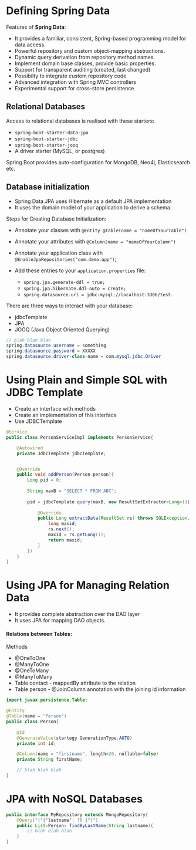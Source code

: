 # Defining Spring Data

Features of **Spring Data**: 

- It provides a familiar, consistent, Spring-based programming model for data access. 
- Powerful repository and custom object-mapping abstractions. 
- Dynamic query derivation from repository method names. 
- Implement domain base classes, provide basic properties. 
- Support for transparent auditing (created, last changed)
- Possibilty to integrate custom repository code
- Advanced integration with Spring MVC controllers
- Experimental support for cross-store persistence 

## Relational Databases

Access to relational databases is realised with these starters: 

- `spring-boot-starter-data-jpa`
- `spring-boot-starter-jdbc`
- `spring-boot-starter-jooq`
- A driver starter (MySQL, or postgres)


Spring Boot provides auto-configuration for MongoDB, Neo4j, Elasticsearch etc. 

## Database initialization 

- Spring Data JPA uses Hibernate as a default JPA implementation 
- It uses the domain model of your application to derive a schema. 

Steps for Creating Database Initialization:

- Annotate your classes with `@Entity @Table(name = "nameOfYourTable")`
- Annotate your attributes with `@Column(name = "nameOfYourColumn")`
- Annotate your application class with
    `@EnableJpaRepositories("com.demo.app")`;

- Add these entries to your `application.properties` file: 
    - `spring.jpa.generate-ddl = true;`
    - `spring.jpa.hibernate.ddl-auto = create;`
    - `spring.datasource.url = jdbc:mysql://localhost:3306/test.`


There are three ways to interact with your database: 
- jdbcTemplate
- JPA
- JOOQ (Java Object Oriented Querying)

```java
// blah blah blah 
spring.datasource.username = something
spring.datasource.password = XXXXX
spring.datasource.driver-class-name = com.mysql.jdbc.Driver
```

# Using Plain and Simple SQL with JDBC Template

- Create an interface with methods 
- Create an implementation of this interface
- Use JDBCTemplate 

```java
@Service 
public class PersonServiceImpl implements PersonService{

    @Autowired
    private JdbcTemplate jdbcTemplate;


    @Override
    public void addPerson(Person person){
        Long pid = 0; 
            
        String maxB = "SELECT * FROM ABC";
        
        pid = jdbcTemplate.query(maxB, new ResultSetExtractor<Long>(){
    
            @Override
            public Long extractData(ResultSet rs) throws SQLException, DataAccessException{
                long maxid;
                rs.next();
                maxid = rs.getLong(1);
                return maxid;
            }
        })
    }
}
```
# Using JPA for Managing Relation Data

- It provides complete abstraction over the DAO layer
- It uses JPA for mapping DAO objects. 

#### Relations between Tables:

Methods
- @OneToOne
- @ManyToOne
- @OneToMany
- @ManyToMany
- Table contact - mappedBy attribute to the relation
- Table person - @JoinColumn annotation with the joining id information 

```java
import javax.persistence.Table;

@Entity
@Table(name = "Person")
public class Person{
    
    @Id
    @GenerateValue(startegy GenerationType.AUTO)
    private int id; 

    @Column(name = "firstname", length=20, nullable=false)
    private String firstName;

    // blah blah blah
}
```
# JPA with NoSQL Databases

```java
public interface MyRepository extends MongoRepository{
    @Query("("{'lastname': ?0 }")")
    public List<Person> findByLastName(String lastname){
        // blah blah blah
    }
}
```







